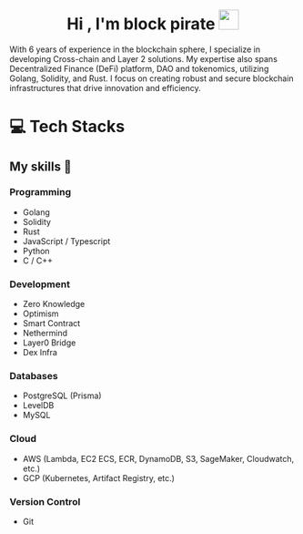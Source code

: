 <h1 align="center"><b>Hi , I'm block pirate </b><img src="https://media.giphy.com/media/hvRJCLFzcasrR4ia7z/giphy.gif" width="35"></h1>

With 6 years of experience in the blockchain sphere, I specialize in developing Cross-chain and Layer 2 solutions. My expertise also spans Decentralized Finance (DeFi) platform, DAO and tokenomics, utilizing Golang, Solidity, and Rust. I focus on creating robust and secure blockchain infrastructures that drive innovation and efficiency.
 

# 💻 <b>Tech Stacks</b>

## My skills 📜

### Programming

- Golang
- Solidity
- Rust
- JavaScript / Typescript
- Python
- C / C++

### Development

- Zero Knowledge
- Optimism
- Smart Contract
- Nethermind
- Layer0 Bridge
- Dex Infra

### Databases

- PostgreSQL (Prisma)
- LevelDB
- MySQL

### Cloud

- AWS (Lambda, EC2 ECS, ECR, DynamoDB, S3, SageMaker, Cloudwatch, etc.)
- GCP (Kubernetes, Artifact Registry, etc.)

### Version Control

- Git
